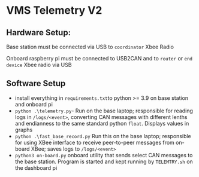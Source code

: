 # VMS Telemetry V2
## Hardware Setup:
Base station must be connected via USB to `coordinator` Xbee Radio

Onboard raspberry pi must be connected to USB2CAN and to `router` or `end device` Xbee radio via USB

## Software Setup
* install everything in `requirements.txt`to python >= 3.9 on base station and onboard pi
* `python .\telemetry.py`- Run on the base laptop; responsible for reading logs in `/logs/<event>`, converting CAN messages with different lenths and endianness to the same standard python `float`. Displays values in graphs
* `python .\fast_base_record.py` Run this on the base laptop; responsible for using XBee interface to receive peer-to-peer messages from on-board XBee; saves logs to `/logs/<event>`
* `python3 on-board.py` onboard utility that sends select CAN messages to the base station. Program is started and kept running by `TELEMTRY.sh` on the dashboard pi
